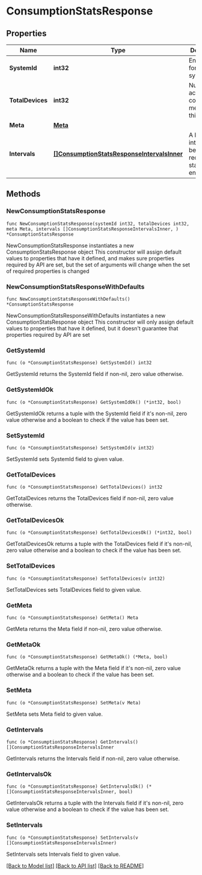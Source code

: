 # ConsumptionStatsResponse

## Properties

Name | Type | Description | Notes
------------ | ------------- | ------------- | -------------
**SystemId** | **int32** | Enlighten ID for this system. | 
**TotalDevices** | **int32** | Number of active consumption meters for this system. | 
**Meta** | [**Meta**](Meta.md) |  | 
**Intervals** | [**[]ConsumptionStatsResponseIntervalsInner**](ConsumptionStatsResponseIntervalsInner.md) | A list of intervals between the requested start and end times. | 

## Methods

### NewConsumptionStatsResponse

`func NewConsumptionStatsResponse(systemId int32, totalDevices int32, meta Meta, intervals []ConsumptionStatsResponseIntervalsInner, ) *ConsumptionStatsResponse`

NewConsumptionStatsResponse instantiates a new ConsumptionStatsResponse object
This constructor will assign default values to properties that have it defined,
and makes sure properties required by API are set, but the set of arguments
will change when the set of required properties is changed

### NewConsumptionStatsResponseWithDefaults

`func NewConsumptionStatsResponseWithDefaults() *ConsumptionStatsResponse`

NewConsumptionStatsResponseWithDefaults instantiates a new ConsumptionStatsResponse object
This constructor will only assign default values to properties that have it defined,
but it doesn't guarantee that properties required by API are set

### GetSystemId

`func (o *ConsumptionStatsResponse) GetSystemId() int32`

GetSystemId returns the SystemId field if non-nil, zero value otherwise.

### GetSystemIdOk

`func (o *ConsumptionStatsResponse) GetSystemIdOk() (*int32, bool)`

GetSystemIdOk returns a tuple with the SystemId field if it's non-nil, zero value otherwise
and a boolean to check if the value has been set.

### SetSystemId

`func (o *ConsumptionStatsResponse) SetSystemId(v int32)`

SetSystemId sets SystemId field to given value.


### GetTotalDevices

`func (o *ConsumptionStatsResponse) GetTotalDevices() int32`

GetTotalDevices returns the TotalDevices field if non-nil, zero value otherwise.

### GetTotalDevicesOk

`func (o *ConsumptionStatsResponse) GetTotalDevicesOk() (*int32, bool)`

GetTotalDevicesOk returns a tuple with the TotalDevices field if it's non-nil, zero value otherwise
and a boolean to check if the value has been set.

### SetTotalDevices

`func (o *ConsumptionStatsResponse) SetTotalDevices(v int32)`

SetTotalDevices sets TotalDevices field to given value.


### GetMeta

`func (o *ConsumptionStatsResponse) GetMeta() Meta`

GetMeta returns the Meta field if non-nil, zero value otherwise.

### GetMetaOk

`func (o *ConsumptionStatsResponse) GetMetaOk() (*Meta, bool)`

GetMetaOk returns a tuple with the Meta field if it's non-nil, zero value otherwise
and a boolean to check if the value has been set.

### SetMeta

`func (o *ConsumptionStatsResponse) SetMeta(v Meta)`

SetMeta sets Meta field to given value.


### GetIntervals

`func (o *ConsumptionStatsResponse) GetIntervals() []ConsumptionStatsResponseIntervalsInner`

GetIntervals returns the Intervals field if non-nil, zero value otherwise.

### GetIntervalsOk

`func (o *ConsumptionStatsResponse) GetIntervalsOk() (*[]ConsumptionStatsResponseIntervalsInner, bool)`

GetIntervalsOk returns a tuple with the Intervals field if it's non-nil, zero value otherwise
and a boolean to check if the value has been set.

### SetIntervals

`func (o *ConsumptionStatsResponse) SetIntervals(v []ConsumptionStatsResponseIntervalsInner)`

SetIntervals sets Intervals field to given value.



[[Back to Model list]](../README.md#documentation-for-models) [[Back to API list]](../README.md#documentation-for-api-endpoints) [[Back to README]](../README.md)


